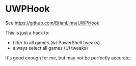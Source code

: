# UWPHook

See https://github.com/BrianLima/UWPHook

This is just a hack to:
- filter to all games (w/ PowerShell tweaks)
- always select all games (UI tweaks)

It's good enough for me, but may not be perfectly accurate.